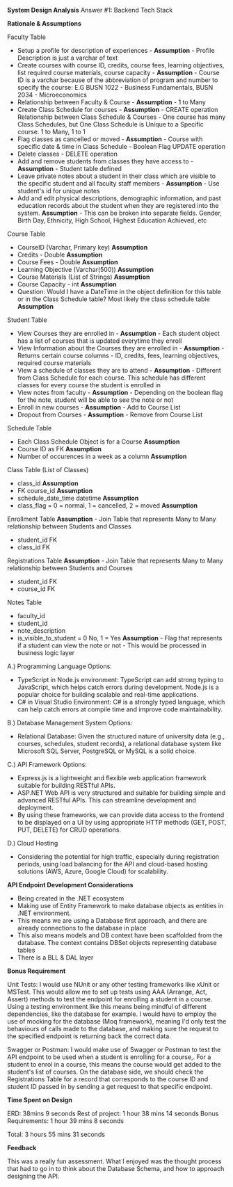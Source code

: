 **System Design Analysis**
Answer #1: Backend Tech Stack

**Rationale & Assumptions**

Faculty Table 
- Setup a profile for description of experiences - **Assumption** - Profile Description is just a varchar of text
- Create courses with course ID, credits, course fees, learning objectives, list required
course materials, course capacity - **Assumption** - Course ID is a varchar because of the abbreviation of program and number to specify the course: E.G BUSN 1022 - Business Fundamentals, BUSN 2034 - Microeconomics
- Relationship between Faculty & Course -  **Assumption** -  1 to Many
- Create Class Schedule for courses - **Assumption** - CREATE operation Relationship between Class Schedule & Courses - One course has many Class Schedules, but One Class Schedule is Unique to a Specific course. 1 to Many, 1 to 1 
- Flag classes as cancelled or moved -  **Assumption** - Course with specific date & time in Class Schedule - Boolean Flag UPDATE operation
- Delete classes - DELETE operation
- Add and remove students from classes they have access to -  **Assumption** - Student table defined
- Leave private notes about a student in their class which are visible to the specific student and all faculty staff members -  **Assumption** - Use student's id for unique notes
- Add and edit physical descriptions, demographic information, and past education records about the student when they are registered into the system.  **Assumption** - This can be broken into separate fields.
Gender, Birth Day, Ethnicity, High School, Highest Education Achieved, etc 

Course Table
- CourseID (Varchar, Primary key)  **Assumption**
- Credits - Double  **Assumption**
- Course Fees - Double  **Assumption**
- Learning Objective (Varchar(500))  **Assumption**
- Course Materials (List of Strings)  **Assumption**
- Course Capacity - int  **Assumption**
- Question: Would I have a DateTime in the object definition for this table or in the Class Schedule table? Most likely the class schedule table  **Assumption**

Student Table
- View Courses they are enrolled in -  **Assumption** - Each student object has a list of courses that is updated everytime they enroll
- View Information about the Courses they are enrolled in -  **Assumption** - Returns certain course columns - ID, credits, fees, learning objectives, required  course materials
- View a schedule of classes they are to attend -  **Assumption** - Different from Class Schedule for each course. This schedule has different classes for every course the student is enrolled in
- View notes from faculty -  **Assumption** - Depending on the boolean flag for the note, student will be able to see the note or not
- Enroll in new courses -  **Assumption** - Add to Course List
- Dropout from Courses -   **Assumption** - Remove from Course List

Schedule Table
- Each Class Schedule Object is for a Course **Assumption**
- Course ID as FK  **Assumption**
- Number of occurences in a week as a column  **Assumption**

Class Table (List of Classes)
- class_id  **Assumption**
- FK course_id  **Assumption**
- schedule_date_time datetime  **Assumption**
- class_flag = 0 = normal, 1 = cancelled, 2 = moved  **Assumption**

Enrollment Table
 **Assumption** - Join Table that represents Many to Many relationship between Students and Classes
- student_id FK 
- class_id FK

Registrations Table
 **Assumption** - Join Table that represents Many to Many relationship between Students and Courses
- student_id FK 
- course_id FK

Notes Table
- faculty_id
- student_id
- note_description
- is_visible_to_student = 0 No, 1 = Yes  **Assumption** - Flag that represents if a student can view the note or not - This would be processed in business logic layer


A.) Programming Language Options:
- TypeScript in Node.js environment: TypeScript can add strong typing to JavaScript, which helps catch errors during development. Node.js is a popular choice for building scalable and real-time applications.
- C# in Visual Studio Environment: C# is a strongly typed language, which can help catch errors at compile time and improve code maintainability. 


B.) Database Management System Options:
- Relational Database: Given the structured nature of university data (e.g., courses, schedules, student records), a relational database system like Microsoft SQL Server, PostgreSQL or MySQL is a solid choice.

C.) API Framework Options:
 - Express.js is a lightweight and flexible web application framework suitable for building RESTful APIs.
 - ASP.NET Web API is very structured and suitable for building simple and advanced RESTful APIs. This can streamline development and deployment.
 - By using these frameworks, we can provide data access to the frontend to be displayed on a UI by using appropriate HTTP methods (GET, POST, PUT, DELETE) for CRUD operations.

D.) Cloud Hosting
 - Considering the potential for high traffic, especially during registration periods, using load balancing for the API and cloud-based hosting solutions (AWS, Azure, Google Cloud) for scalability.




**API Endpoint Development Considerations**
 - Being created in the .NET ecosystem
 - Making use of Entity Framework to make database objects as entities in .NET environment.
 - This means we are using a Database first approach, and there are already connections to the database in place
 - This also means models and DB context have been scaffolded from the database. The context contains DBSet objects representing database tables
 - There is a BLL & DAL layer 


**Bonus Requirement**

Unit Tests: I would use NUnit or any other testing frameworks like xUnit or MSTest. This would allow me to set up tests using AAA (Arrange, Act, Assert) methods to test the endpoint for enrolling a student in a course. Using a testing environment like this means being mindful of different dependencies, like the database for example. I would have to employ the use of mocking for the database (Moq framework), meaning I'd only test the behaviours of calls made to the database, and making sure the request to the specified endpoint is returning back the correct data.

Swagger or Postman: I would make use of Swagger or Postman to test the API endpoint to be used when a student is enrolling for a course,. For a student to enrol in a course, this means the course would get added to the student's list of courses. On the database side, we should check the Registrations Table for a record that corresponds to the course ID and student ID passed in by sending a get request to that specific endpoint.



**Time Spent on Design**

ERD: 38mins 9 seconds
Rest of project: 1 hour 38 mins 14 seconds
Bonus Requirements: 1 hour 39 mins 8 seconds

Total: 3 hours 55 mins 31 seconds



**Feedback**

This was a really fun assessment. What I enjoyed was the thought process that had to go in to think about the Database Schema, and how to approach designing the API. 
